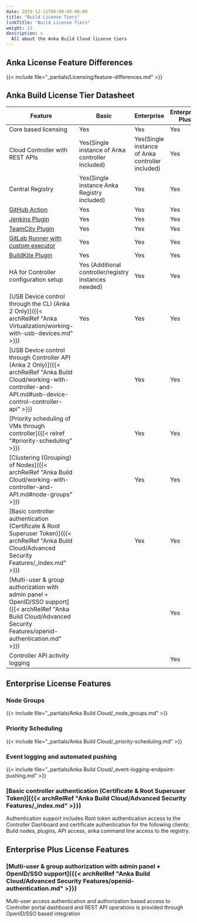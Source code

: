 ```yaml
---
date: 2019-12-12T00:00:00-00:00
title: "Build License Tiers"
linkTitle: "Build License Tiers"
weight: 13
description: >
  All about the Anka Build Cloud license tiers
---
```


## Anka License Feature Differences

{{< include file="_partials/Licensing/feature-differences.md" >}}

## Anka Build License Tier Datasheet

**Feature** | **Basic** | **Enterprise** | **Enterprise Plus**
--- | --- | --- |  ---
Core based licensing | Yes | Yes | Yes
Cloud Controller with REST APIs | Yes(Single instance of Anka controller included) | Yes(Single instance of Anka controller included) | Yes
Central Registry | Yes(Single instance Anka Registry included) | Yes | Yes
[GitHub Action](https://github.com/marketplace/actions/anka-vm-github-action) | Yes | Yes | Yes
[Jenkins Plugin](https://plugins.jenkins.io/anka-build/) | Yes | Yes | Yes
[TeamCity Plugin](https://plugins.jetbrains.com/plugin/10733-anka-build-cloud) | Yes | Yes | Yes
[GitLab Runner with custom executor](https://github.com/veertuinc/gitlab-runner) | Yes | Yes | Yes
[BuildKite Plugin](https://github.com/veertuinc/anka-buildkite-plugin) | Yes | Yes | Yes
HA for Controller configuration setup | Yes (Additional controller/registry instances needed) | Yes | Yes
[USB Device control through the CLI (Anka 2 Only)]({{< archRelRef "Anka Virtualization/working-with-usb-devices.md" >}}) |  Yes  | Yes | Yes
[USB Device control through Controller API (Anka 2 Only)]({{< archRelRef "Anka Build Cloud/working-with-controller-and-API.md#usb-device-control-controller-api" >}}) |    | Yes | Yes
[Priority scheduling of VMs through controller]({{< relref "#priority-scheduling" >}}) |    | Yes | Yes
[Clustering (Grouping) of Nodes]({{< archRelRef "Anka Build Cloud/working-with-controller-and-API.md#node-groups" >}}) |    | Yes | Yes
[Basic controller authentication (Certificate & Root Superuser Token)]({{< archRelRef "Anka Build Cloud/Advanced Security Features/_index.md" >}}) |    | Yes | Yes
[Multi-user & group authorization with admin panel + OpenID/SSO support]({{< archRelRef "Anka Build Cloud/Advanced Security Features/openid-authentication.md" >}}) |    |    | Yes
Controller API activity logging |    |    | Yes

## Enterprise License Features

### Node Groups

{{< include file="_partials/Anka Build Cloud/_node_groups.md" >}}

### Priority Scheduling

{{< include file="_partials/Anka Build Cloud/_priority-scheduling.md" >}}

### Event logging and automated pushing

{{< include file="_partials/Anka Build Cloud/_event-logging-endpoint-pushing.md" >}}

### [Basic controller authentication (Certificate & Root Superuser Token)]({{< archRelRef "Anka Build Cloud/Advanced Security Features/_index.md" >}})

Authentication support includes Root token authentication access to the Controller Dashboard and certificate authentication for the following clients: Build nodes, plugins, API access, anka command line access to the registry.

## Enterprise Plus License Features

### [Multi-user & group authorization with admin panel + OpenID/SSO support]({{< archRelRef "Anka Build Cloud/Advanced Security Features/openid-authentication.md" >}})

Multi-user access authentication and authorization based access to Controller portal dashboard and REST API operations is provided through OpenID/SSO based integration

